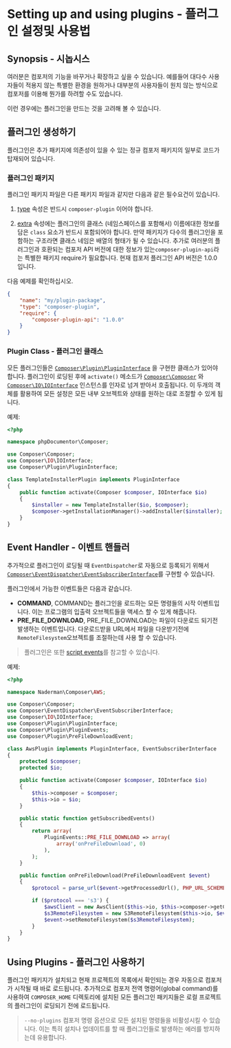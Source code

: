 # Setting up and using plugins - 플러그인 설정및 사용법

## Synopsis - 시놉시스

여러분은 컴포저의 기능을 바꾸거나 확장하고 싶을 수 있습니다. 예를들어 대다수 사용자들이 적용지 않는 특별한 환경을 원하거나 대부분의 사용자들이 원치 않는 방식으로 컴포저를 이용해 뭔가를 하려할 수도 있습니다. 

이런 경우에는 플러그인을 만드는 것을 고려해 볼 수 있습니다.

## 플러그인 생성하기

플러그인은 추가 패키지에 의존성이 있을 수 있는 정규 컴포저 패키지의 일부로 코드가 탑재되어 있습니다. 

### 플러그인 패키지

플러그인 패키지 파일은 다른 패키지 파일과 같지만 다음과 같은 필수요건이 있습니다. 

1. [type][1] 속성은 반드시 `composer-plugin` 이어야 합니다.

2. [extra][2] 속성에는  플러그인의 클래스 (네임스페이스를 포함해서) 이름에대한 정보를 담은 `class` 요소가 반드시 포함되어야 합니다. 만약 패키지가 다수의 플러그인을 포함하는 구조라면 클래스 네임은 배열의 형태가 될 수 있습니다.  추가로 여러분의 플러그인과 호환되는 컴포저 API 버전에 대한 정보가 있는`composer-plugin-api`라는 특별한 패키지 require가 필요합니다. 현재 컴포저 플러그인 API 버전은 1.0.0 입니다.

다음 예제를 확인하십시오. 

```json
{
    "name": "my/plugin-package",
    "type": "composer-plugin",
    "require": {
        "composer-plugin-api": "1.0.0"
    }
}
```

### Plugin Class - 플러그인 클래스 

모든 플러그인들은 [`Composer\Plugin\PluginInterface`][3] 을 구현한 클래스가 있어야 합니다.
플러그인이 로딩된 후에 `activate()` 메소드가 [`Composer\Composer`][4] 와 [`Composer\IO\IOInterface`][5] 인스턴스를 인자로 넘겨 받아서 호출됩니다. 이 두개의 객체를 활용하여 모든 설정은 모든 내부 오브젝트와 상태를 원하는 대로 조절할 수 있게 됩니다. 

예제:
```php
<?php

namespace phpDocumentor\Composer;

use Composer\Composer;
use Composer\IO\IOInterface;
use Composer\Plugin\PluginInterface;

class TemplateInstallerPlugin implements PluginInterface
{
    public function activate(Composer $composer, IOInterface $io)
    {
        $installer = new TemplateInstaller($io, $composer);
        $composer->getInstallationManager()->addInstaller($installer);
    }
}
```

## Event Handler - 이벤트 핸들러

추가적으로 플러그인이 로딩될 때 `EventDispatcher`로 자동으로 등록되기 위해서 [`Composer\EventDispatcher\EventSubscriberInterface`][6]를 구현할 수 있습니다. 

플러그인에서 가능한 이벤트들은 다음과 같습니다. 

* **COMMAND**,   COMMAND는 플러그인을 로드하는 모든 명령들의 시작 이벤트입니다.  이는 프로그램의 입출력 오브젝트들을 액세스 할 수 있게 해줍니다.
* **PRE_FILE_DOWNLOAD**,  PRE_FILE_DOWNLOAD는 파일이 다운로드 되기전 발생하는 이벤트입니다. 다운로드받을 URL에서 파일을 다운받기전에`RemoteFilesystem`오브젝트를 조절하는데 사용 할 수 있습니다.
 
> 플러그인은 또한 [script events][7]를 참고할 수 있습니다. 

예제:

```php
<?php

namespace Naderman\Composer\AWS;

use Composer\Composer;
use Composer\EventDispatcher\EventSubscriberInterface;
use Composer\IO\IOInterface;
use Composer\Plugin\PluginInterface;
use Composer\Plugin\PluginEvents;
use Composer\Plugin\PreFileDownloadEvent;

class AwsPlugin implements PluginInterface, EventSubscriberInterface
{
    protected $composer;
    protected $io;

    public function activate(Composer $composer, IOInterface $io)
    {
        $this->composer = $composer;
        $this->io = $io;
    }

    public static function getSubscribedEvents()
    {
        return array(
            PluginEvents::PRE_FILE_DOWNLOAD => array(
                array('onPreFileDownload', 0)
            ),
        );
    }

    public function onPreFileDownload(PreFileDownloadEvent $event)
    {
        $protocol = parse_url($event->getProcessedUrl(), PHP_URL_SCHEME);

        if ($protocol === 's3') {
            $awsClient = new AwsClient($this->io, $this->composer->getConfig());
            $s3RemoteFilesystem = new S3RemoteFilesystem($this->io, $event->getRemoteFilesystem()->getOptions(), $awsClient);
            $event->setRemoteFilesystem($s3RemoteFilesystem);
        }
    }
}
```

## Using Plugins - 플러그인 사용하기

플러그인 패키지가 설치되고 현재 프로젝트의 목록에서 확인되는 경우 자동으로 컴포저가 시작될 때 바로 로드됩니다. 추가적으로  컴포저 전역 명령어(global command)를 사용하여 `COMPOSER_HOME` 디렉토리에 설치된 모든 플러그인 패키지들은 로컬 프로젝트의 플러그인이 로딩되기 전에 로드됩니다. 

> `--no-plugins` 컴포저 명령 옵션으로 모든 설치된 명령들을 비활성시킬 수 있습니다. 
> 이는 특히 설치나 업데이트를 할 때 플러그인들로 발생하는 에러를 방지하는데 유용합니다.

[1]: ../04-schema.md#type
[2]: ../04-schema.md#extra
[3]: https://github.com/composer/composer/blob/master/src/Composer/Plugin/PluginInterface.php
[4]: https://github.com/composer/composer/blob/master/src/Composer/Composer.php
[5]: https://github.com/composer/composer/blob/master/src/Composer/IO/IOInterface.php
[6]: https://github.com/composer/composer/blob/master/src/Composer/EventDispatcher/EventSubscriberInterface.php
[7]: ./scripts.md#event-names